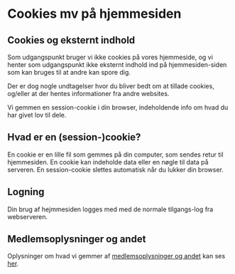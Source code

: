 # Cookies mv på hjemmesiden

## Cookies og eksternt indhold
Som udgangspunkt bruger vi ikke cookies på vores hjemmeside, og vi henter som udgangspunkt ikke eksternt indhold
ind på hjemmesiden-siden som kan bruges til at andre kan spore dig.

Der er dog nogle undtagelser hvor du bliver bedt om at tillade cookies, og/eller at der hentes informationer fra andre websites.

Vi gemmen en session-cookie i din browser, indeholdende info om hvad du har givet lov til dele.

## Hvad er en (session-)cookie?
En cookie er en lille fil som gemmes på din computer, som sendes retur til hjemmesiden. En cookie kan indeholde data eller en nøgle til data på serveren. En session-cookie slettes automatisk når du lukker din browser.

## Logning
Din brug af hejmmesiden logges med med de normale tilgangs-log fra webserveren.

## Medlemsoplysninger og andet
Oplysninger om hvad vi gemmer af [medlemsoplysninger og andet](persondata.md) kan ses [her](persondata.md).
